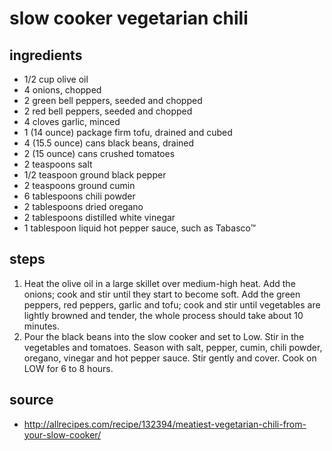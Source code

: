 # slow cooker vegetarian chili

## ingredients

- 1/2 cup olive oil
- 4 onions, chopped
- 2 green bell peppers, seeded and chopped
- 2 red bell peppers, seeded and chopped
- 4 cloves garlic, minced
- 1 (14 ounce) package firm tofu, drained and cubed
- 4 (15.5 ounce) cans black beans, drained
- 2 (15 ounce) cans crushed tomatoes
- 2 teaspoons salt
- 1/2 teaspoon ground black pepper
- 2 teaspoons ground cumin
- 6 tablespoons chili powder
- 2 tablespoons dried oregano
- 2 tablespoons distilled white vinegar
- 1 tablespoon liquid hot pepper sauce, such as Tabasco™

## steps

1. Heat the olive oil in a large skillet over medium-high heat. Add the onions; cook and stir until they start to become soft. Add the green peppers, red peppers, garlic and tofu; cook and stir until vegetables are lightly browned and tender, the whole process should take about 10 minutes.
1. Pour the black beans into the slow cooker and set to Low. Stir in the vegetables and tomatoes. Season with salt, pepper, cumin, chili powder, oregano, vinegar and hot pepper sauce. Stir gently and cover. Cook on LOW for 6 to 8 hours.

## source

- http://allrecipes.com/recipe/132394/meatiest-vegetarian-chili-from-your-slow-cooker/
